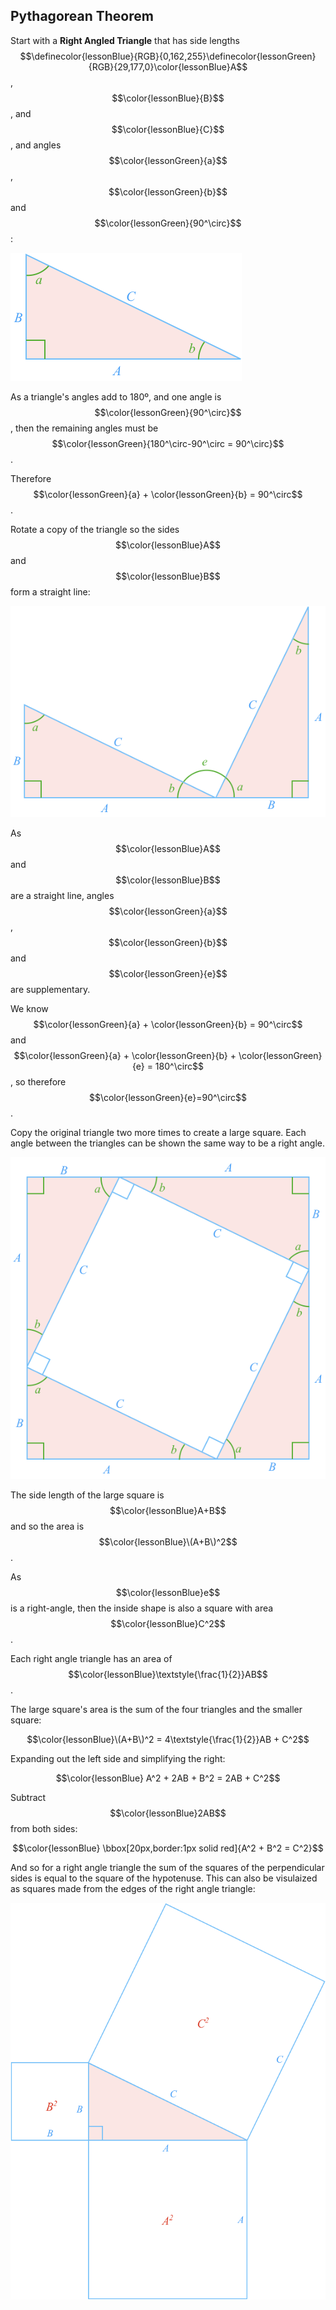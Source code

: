## Pythagorean Theorem

Start with a **Right Angled Triangle** that has side lengths $$\definecolor{lessonBlue}{RGB}{0,162,255}\definecolor{lessonGreen}{RGB}{29,177,0}\color{lessonBlue}A$$, $$\color{lessonBlue}{B}$$, and $$\color{lessonBlue}{C}$$, and angles $$\color{lessonGreen}{a}$$, $$\color{lessonGreen}{b}$$ and $$\color{lessonGreen}{90^\circ}$$:

![](./Triangle.png)

As a triangle's angles add to 180º, and one angle is $$\color{lessonGreen}{90^\circ}$$, then the remaining angles must be $$\color{lessonGreen}{180^\circ-90^\circ = 90^\circ}$$.

Therefore $$\color{lessonGreen}{a} + \color{lessonGreen}{b} = 90^\circ$$.

Rotate a copy of the triangle so the sides $$\color{lessonBlue}A$$ and $$\color{lessonBlue}B$$ form a straight line:

![](./TwoTriangles.png)

As $$\color{lessonBlue}A$$ and $$\color{lessonBlue}B$$ are a straight line, angles $$\color{lessonGreen}{a}$$, $$\color{lessonGreen}{b}$$ and $$\color{lessonGreen}{e}$$ are supplementary.

We know $$\color{lessonGreen}{a} + \color{lessonGreen}{b} = 90^\circ$$ and $$\color{lessonGreen}{a} + \color{lessonGreen}{b} + \color{lessonGreen}{e} = 180^\circ$$, so therefore $$\color{lessonGreen}{e}=90^\circ$$.

Copy the original triangle two more times to create a large square. Each angle between the triangles can be shown the same way to be a right angle.

![](./ThreeTriangles.png)

The side length of the large square is $$\color{lessonBlue}A+B$$ and so the area is $$\color{lessonBlue}\(A+B\)^2$$.

As $$\color{lessonBlue}e$$ is a right-angle, then the inside shape is also a square with area $$\color{lessonBlue}C^2$$.

Each right angle triangle has an area of $$\color{lessonBlue}\textstyle{\frac{1}{2}}AB$$.

The large square's area is the sum of the four triangles and the smaller square:

$$\color{lessonBlue}\(A+B\)^2 = 4\textstyle{\frac{1}{2}}AB + C^2$$

Expanding out the left side and simplifying the right:

$$\color{lessonBlue} A^2 + 2AB + B^2 = 2AB + C^2$$

Subtract $$\color{lessonBlue}2AB$$ from both sides:

$$\color{lessonBlue} \bbox[20px,border:1px solid red]{A^2 + B^2 = C^2}$$

And so for a right angle triangle the sum of the squares of the perpendicular sides is equal to the square of the hypotenuse. This can also be visulaized as squares made from the edges of the right angle triangle:

![](./Squares.png)